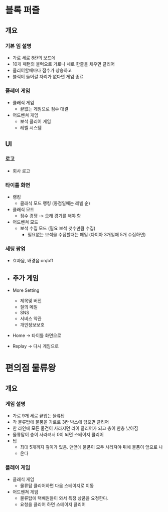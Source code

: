 # 블록 퍼즐 
## 개요
### 기본 임 설명
- 가로 세로 8칸의 보드에
- 10개 패턴의 블럭으로 가로나 세로 한줄을 채우면 클리어
- 클리어할때마다 점수가 상승하고
- 블럭이 들어갈 자리가 없다면 게임 종료

### 플레이 게임 
- 클래식 게임
  - 끝없는 게임으로 점수 대결 
- 어드벤쳐 게임
  - 보석 클리어 게임
  - 레벨 시스템  

## UI
### 로고
- 회사 로고

### 타이틀 화면
- 랭킹
  - 클래식 모드 랭킹 (동점일때는 레벨 순) 
- 클래식 모드
  - 점수 경쟁 -> 오래 경기를 해야 함 
- 어드벤쳐 모드
  - 보석 수집 모드 (필요 보석 갯수만큼 수집)
    - 필요없는 보석을 수집할때는 페일 (다이아 3개일때 5개 수집하면)  
### 세팅 팝업
- 효과음, 배경음 on/off

- 추가 게임
  -  

- More Setting
  - 제목및 버전
  - 질의 메일
  - SNS
  - 서비스 약관
  - 개인정보보호
 
- Home -> 타이틀 화면으로

- Replay -> 다시 게임으로

# 편의점 물류왕
## 개요
### 게임 설명
- 가로 9개 세로 끝업는 물류탑
- 각 물류탑에 물품을 가로로 3칸 박스에 담으면 클리어
- 한 라인에 모든 물건이 사라지면 라이 클리어가 되고 층이 한층 낮아짐
- 물류탑이 층이 사라져서 0이 되면 스테이지 클리어
- 팁
  - 최대 5개까지 깊이가 있음. 맨앞에 물품이 모두 사라져야 뒤에 물품이 앞으로 나
  - 온다
### 플레이 게임  
- 클래식 게임
  - 물류탑 클리어하면 다음 스테이지로 이동
- 어드벤쳐 게임
  - 물류탑에 택배원들이 와서 특정 상품을 요청한다.
  - 요청을 클리어 하면 스테이지 클리어  





